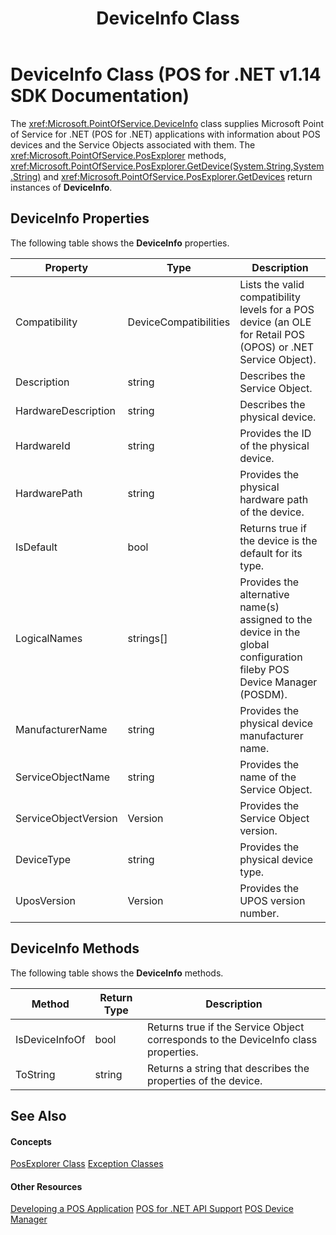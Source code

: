 ﻿---
title: DeviceInfo Class
description: DeviceInfo Class (POS for .NET v1.14 SDK Documentation)
ms.date: 03/03/2014
ms.topic: how-to
ms.custom: pos-restored-from-archive
---

# DeviceInfo Class (POS for .NET v1.14 SDK Documentation)

The <xref:Microsoft.PointOfService.DeviceInfo> class supplies Microsoft Point of Service for .NET (POS for .NET) applications with information about POS devices and the Service Objects associated with them. The <xref:Microsoft.PointOfService.PosExplorer> methods, <xref:Microsoft.PointOfService.PosExplorer.GetDevice(System.String,System.String)> and <xref:Microsoft.PointOfService.PosExplorer.GetDevices> return instances of **DeviceInfo**.

## DeviceInfo Properties

The following table shows the **DeviceInfo** properties.

| Property             | Type                  | Description                                                                                                            |
|----------------------|-----------------------|------------------------------------------------------------------------------------------------------------------------|
| Compatibility        | DeviceCompatibilities | Lists the valid compatibility levels for a POS device (an OLE for Retail POS (OPOS) or .NET Service Object).           |
| Description          | string                | Describes the Service Object.                                                                                          |
| HardwareDescription  | string                | Describes the physical device.                                                                                         |
| HardwareId           | string                | Provides the ID of the physical device.                                                                                |
| HardwarePath         | string                | Provides the physical hardware path of the device.                                                                     |
| IsDefault            | bool                  | Returns true if the device is the default for its type.                                                                |
| LogicalNames         | strings[]             | Provides the alternative name(s) assigned to the device in the global configuration fileby POS Device Manager (POSDM). |
| ManufacturerName     | string                | Provides the physical device manufacturer name.                                                                        |
| ServiceObjectName    | string                | Provides the name of the Service Object.                                                                               |
| ServiceObjectVersion | Version               | Provides the Service Object version.                                                                                   |
| DeviceType           | string                | Provides the physical device type.                                                                                     |
| UposVersion          | Version               | Provides the UPOS version number.                                                                                      |

## DeviceInfo Methods

The following table shows the **DeviceInfo** methods.

| Method         | Return Type | Description                                                                        |
|----------------|-------------|------------------------------------------------------------------------------------|
| IsDeviceInfoOf | bool        | Returns true if the Service Object corresponds to the DeviceInfo class properties. |
| ToString       | string      | Returns a string that describes the properties of the device.                      |

## See Also

#### Concepts

[PosExplorer Class](posexplorer-class.md)
[Exception Classes](exception-classes.md)

#### Other Resources

[Developing a POS Application](developing-a-pos-application.md)
[POS for .NET API Support](pos-for-net-api-support.md)
[POS Device Manager](pos-device-manager.md)

